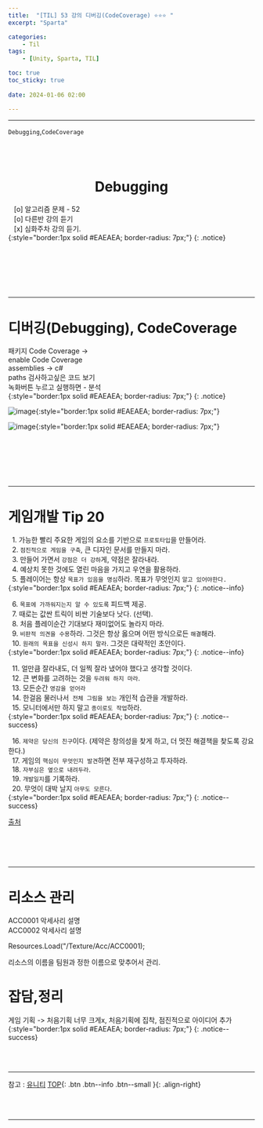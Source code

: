 ```yaml
---
title:  "[TIL] 53 강의 디버깅(CodeCoverage) ⭐⭐⭐ "
excerpt: "Sparta"

categories:
    - Til
tags:
    - [Unity, Sparta, TIL]

toc: true
toc_sticky: true
 
date: 2024-01-06 02:00

---
```

- - -


`Debugging`,`CodeCoverage`

<BR><BR>

<center><H1>  Debugging  </H1></center>

&nbsp;&nbsp; [o] 알고리즘 문제  - 52  
&nbsp;&nbsp; [o] 다른반 강의 듣기   
&nbsp;&nbsp; [x] 심화주차 강의 듣기.  
{:style="border:1px solid #EAEAEA; border-radius: 7px;"}
{: .notice}  

<br><br><br><br><br>
- - - 


# 디버깅(Debugging), CodeCoverage

패키지 Code Coverage ->  
enable Code Coverage  
assemblies -> c#  
paths 검사하고싶은 코드 보기  
녹화버튼 누르고 실행하면 - 분석  
{:style="border:1px solid #EAEAEA; border-radius: 7px;"}
{: .notice}  

![image](https://github.com/levell1/levell1.github.io/assets/96651722/379d05cf-673d-4aef-9475-5cba1b4e9bcf){:style="border:1px solid #EAEAEA; border-radius: 7px;"}  

![image](https://github.com/levell1/levell1.github.io/assets/96651722/6f89e6fd-1011-49f4-b1f4-2979758f1cb6){:style="border:1px solid #EAEAEA; border-radius: 7px;"}  

<br><br><br><br><br>
- - - 

# 게임개발 Tip 20

&nbsp;&nbsp;1. 가능한 빨리 주요한 게임의 요소를 기반으로 `프로토타입`을 만들어라.  
&nbsp;&nbsp;2. `점진적으로 게임을 구축`, 큰 디자인 문서를 만들지 마라.  
&nbsp;&nbsp;3. 만들어 가면서 `강점은 더 강하`게, 약점은 잘라내라.  
&nbsp;&nbsp;4. 예상치 못한 것에도 열린 마음을 가지고 우연을 활용하라.  
&nbsp;&nbsp;5. 플레이어는 항상 `목표가 있음을 명심`하라. 목표가 무엇인지 `알고 있어야한다.`  
{:style="border:1px solid #EAEAEA; border-radius: 7px;"}
{: .notice--info}  

&nbsp;&nbsp;6. `목표에 가까워지는지 알 수 있도록` 피드백 제공.  
&nbsp;&nbsp;7. 때로는 값싼 트릭이 비싼 기술보다 낫다. (선택).  
&nbsp;&nbsp;8. 처음 플레이순간 기대보다 재미없어도 놀라지 마라.  
&nbsp;&nbsp;9. `비판적 의견을 수용`하라. 그것은 항상 옳으며 어떤 방식으로든 `해결`해라.  
&nbsp;&nbsp;10. `원래의 목표을 신성시 하지 말라`. 그것은 대략적인 초안이다.  
{:style="border:1px solid #EAEAEA; border-radius: 7px;"}
{: .notice--info}  


&nbsp;&nbsp;11. 얼만큼 잘라내도, 더 일찍 잘라 냈어야 했다고 생각할 것이다.  
&nbsp;&nbsp;12. 큰 변화를 고려하는 것을 `두려워 하지 마라`.  
&nbsp;&nbsp;13. 모든순간 `영감을 얻어라`  
&nbsp;&nbsp;14. 한걸음 물러나서` 전체 그림을 보는` 개인적 습관을 개발하라.  
&nbsp;&nbsp;15. 모니터에서만 하지 말고 `종이로도 작업`하라.  
{:style="border:1px solid #EAEAEA; border-radius: 7px;"}
{: .notice--success}  

&nbsp;&nbsp;16. `제약은 당신의 친구`이다. (제약은 창의성을 찾게 하고, 더 멋진 해결책을 찾도록 강요한다.)  
&nbsp;&nbsp;17. 게임의 `핵심이 무엇인지 발견`하면 전부 재구성하고 투자하라.  
&nbsp;&nbsp;18. `자부심은 옆으로 내려두라`.  
&nbsp;&nbsp;19. `개발일지`를 기록하라.  
&nbsp;&nbsp;20. 무엇이 대박 날지 `아무도 모른다`.  
{:style="border:1px solid #EAEAEA; border-radius: 7px;"}
{: .notice--success}  

[출처](https://www.jordanmechner.com/downloads/library/20tips.pdf)
<br><br><br><br><br>
- - - 


# 리소스 관리

ACC0001 악세사리 설명  
ACC0002 악세사리 설명  

Resources.Load("/Texture/Acc/ACC0001);   

리소스의 이름을 팀원과 정한 이름으로 맞추어서 관리.  

# 잡담,정리
게임 기획 -> 처음기획 너무 크게x, 처음기획에 집착, 점진적으로 아이디어 추가  
{:style="border:1px solid #EAEAEA; border-radius: 7px;"}
{: .notice--success}  

<br><br>
- - -

참고 : [유니티](https://docs.unity3d.com/kr/)
[TOP](#){: .btn .btn--info .btn--small }{: .align-right}


<br><br>
- - -
